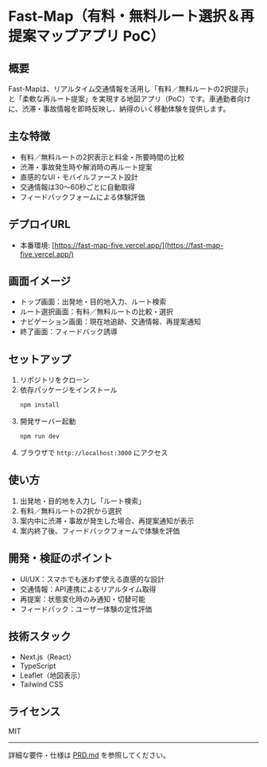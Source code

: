 # Fast-Map（有料・無料ルート選択＆再提案マップアプリ PoC）

## 概要

Fast-Mapは、リアルタイム交通情報を活用し「有料／無料ルートの2択提示」と「柔軟な再ルート提案」を実現する地図アプリ（PoC）です。車通勤者向けに、渋滞・事故情報を即時反映し、納得のいく移動体験を提供します。

## 主な特徴
- 有料／無料ルートの2択表示と料金・所要時間の比較
- 渋滞・事故発生時や解消時の再ルート提案
- 直感的なUI・モバイルファースト設計
- 交通情報は30〜60秒ごとに自動取得
- フィードバックフォームによる体験評価

## デプロイURL
- 本番環境: [https://fast-map-five.vercel.app/](https://fast-map-five.vercel.app/)

## 画面イメージ
- トップ画面：出発地・目的地入力、ルート検索
- ルート選択画面：有料／無料ルートの比較・選択
- ナビゲーション画面：現在地追跡、交通情報、再提案通知
- 終了画面：フィードバック誘導

## セットアップ

1. リポジトリをクローン
2. 依存パッケージをインストール
   ```sh
   npm install
   ```
3. 開発サーバー起動
   ```sh
   npm run dev
   ```
4. ブラウザで `http://localhost:3000` にアクセス

## 使い方
1. 出発地・目的地を入力し「ルート検索」
2. 有料／無料ルートの2択から選択
3. 案内中に渋滞・事故が発生した場合、再提案通知が表示
4. 案内終了後、フィードバックフォームで体験を評価

## 開発・検証のポイント
- UI/UX：スマホでも迷わず使える直感的な設計
- 交通情報：API連携によるリアルタイム取得
- 再提案：状態変化時のみ通知・切替可能
- フィードバック：ユーザー体験の定性評価

## 技術スタック
- Next.js（React）
- TypeScript
- Leaflet（地図表示）
- Tailwind CSS

## ライセンス
MIT

---

詳細な要件・仕様は [PRD.md](./PRD.md) を参照してください。
